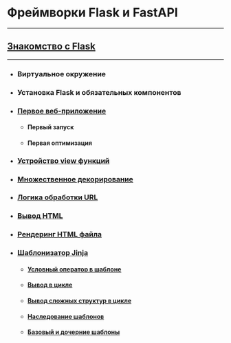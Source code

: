 # Фреймворки Flask и FastAPI
***
## [Знакомство с Flask](/l_1_getting_to_know_flask/README.md)
***
  * ### Виртуальное окружение
  * ### Установка Flask и обязательных компонентов
  * ### [Первое веб-приложение](.\l_1_getting_to_know_flask\app_01.py)
      * #### Первый запуск
      * #### Первая оптимизация
  * ### [Устройство view функций](.\l_1_getting_to_know_flask\app_02.py)
  * ### [Множественное декорирование](.\l_1_getting_to_know_flask\app_03.py)
  * ### [Логика обработки URL](.\l_1_getting_to_know_flask\app_04.py)
  * ### [Вывод HTML](.\l_1_getting_to_know_flask\app_05.py)
  * ### [Рендеринг HTML файла](.\l_1_getting_to_know_flask\app_06.py)
  * ### [Шаблонизатор Jinja](.\l_1_getting_to_know_flask\app_07.py)
      * #### [Условный оператор в шаблоне](.\l_1_getting_to_know_flask\app_08.py)
      * #### [Вывод в цикле](.\l_1_getting_to_know_flask\app_09.py)
      * #### [Вывод сложных структур в цикле](.\l_1_getting_to_know_flask\app_10.py)
      * #### [Наследование шаблонов](.\l_1_getting_to_know_flask\app_11.py)
      * #### [Базовый и дочерние шаблоны](.\l_1_getting_to_know_flask\app_12.py)
